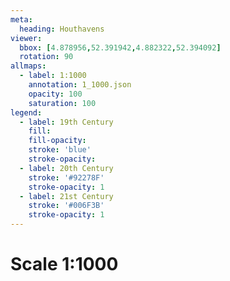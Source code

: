 ```yaml
---
meta:
  heading: Houthavens
viewer:
  bbox: [4.878956,52.391942,4.882322,52.394092]
  rotation: 90
allmaps:
  - label: 1:1000
    annotation: 1_1000.json
    opacity: 100
    saturation: 100
legend:
  - label: 19th Century
    fill:
    fill-opacity:
    stroke: 'blue'
    stroke-opacity:
  - label: 20th Century
    stroke: '#92278F'
    stroke-opacity: 1
  - label: 21st Century
    stroke: '#006F3B'
    stroke-opacity: 1
---
```

# Scale 1:1000